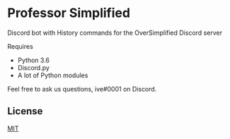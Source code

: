 # Professor Simplified
Discord bot with History commands for the OverSimplified Discord server

Requires

- Python 3.6
- Discord.py
- A lot of Python modules

Feel free to ask us questions, ive#0001 on Discord.

## License
[MIT](https://choosealicense.com/licenses/mit/)
